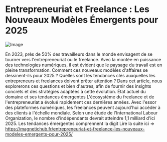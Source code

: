# Entrepreneuriat et Freelance : Les Nouveaux Modèles Émergents pour 2025

![Image](https://images.pexels.com/photos/56759/pexels-photo-56759.jpeg?auto=compress&cs=tinysrgb&h=650&w=940)

 En 2023, près de 50% des travailleurs dans le monde envisagent de se tourner vers l'entrepreneuriat ou le freelance. Avec la montée en puissance des technologies numériques, il est évident que le paysage du travail est en pleine transformation. Comment ces nouveaux modèles d'affaires se dessinent-ils pour 2025 ? Quelles sont les tendances clés auxquelles les entrepreneurs et freelances doivent prêter attention ? Dans cet article, nous explorerons ces questions et bien d'autres, afin de fournir des insights concrets et des stratégies adaptées à cette évolution.
État actuel du domaine et ses tendances émergentes L'écosystème du freelance et de l'entrepreneuriat a évolué rapidement ces dernières années. Avec l'essor des plateformes numériques, les freelances peuvent aujourd'hui accéder à des clients à l'échelle mondiale. Selon une étude de l'International Labour Organization, le nombre d'indépendants devrait atteindre 1,1 milliard d'ici 2025. Les tendances émergentes comprennent la digit Lire la suite ici => https://magnetichub.fr/entrepreneuriat-et-freelance-les-nouveaux-modeles-emergents-pour-2025/
